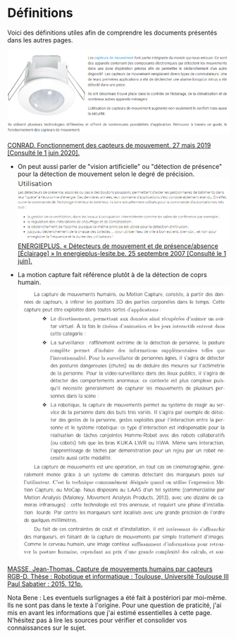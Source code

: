 # Définitions
Voici des définitions utiles afin de comprendre les documents présentés dans les autres pages.

![Fonction du capteur de mouvement](images/ddmConradIntro.PNG)

[CONRAD. Fonctionnement des capteurs de mouvement. 27 mais 2019 [Consulté le 1 juin 2020].](https://www.conrad.fr/articles/inspiration/fonctionnement-capteur-de-mouvement)


- On peut aussi parler de "vision artificielle" ou "détection de présence" pour la détection de mouvement selon le degré de précision.
![usage de "détection de présence"](images/Utilisation.png)
[ENERGIEPLUS. « Détecteurs de mouvement et de présence/absence [Éclairage] » In energieplus-lesite.be. 25 septembre 2007 [Consulté le 1 juin].](https://energieplus-lesite.be/techniques/eclairage10/commandes/gestion-en-fonction-de-la-presence/detecteurs-de-mouvement-et-de-presence-absence/)


- La motion capture fait référence plutôt à de la détection de coprs humain.
![Usage des termes "Motion Capture"](images/MoCap7Util.PNG)

[MASSE, Jean-Thomas. Capture de mouvements humains par capteurs RGB-D. Thèse : Robotique et informatique : Toulouse, Université Toulouse III Paul Sabatier : 2015. 121p.](https://tel.archives-ouvertes.fr/tel-01280163v2/document)


Nota Bene : Les eventuels surlignages a été fait à postériori par moi-même. Ils ne sont pas dans le texte à l'origine. Pour une question de praticité, j'ai mis en avant les informations que j'ai estimé essentielles à cette page. N'hésitez pas à lire les sources pour vérifier et consolider vos connaissances sur le sujet.
